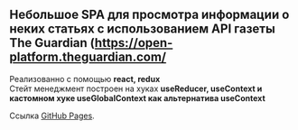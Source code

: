 ## Небольшое SPA для просмотра информации о неких статьях c использованием API газеты The Guardian (https://open-platform.theguardian.com/

Реализованно с помощью **react, redux**  
Стейт менеджмент построен на хуках **useReducer, useContext и кастомном хуке useGlobalContext как альтернатива useContext**

Ссылка [GitHub Pages](https://klijin.github.io/theguardian-test-api/).
